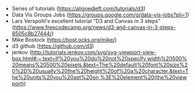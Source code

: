 - Series of tutorials (https://alignedleft.com/tutorials/d3)
- Data Vis Groups Jobs (https://groups.google.com/g/data-vis-jobs?pli=1)
- Lars Verspohl's excellent tutorial "D3 and Canvas in 3 steps" (https://www.freecodecamp.org/news/d3-and-canvas-in-3-steps-8505c8b27444/)
- Mike Bostock (https://bost.ocks.org/mike/)
- d3 github (https://github.com/d3)
- jenkov (http://tutorials.jenkov.com/svg/svg-viewport-view-box.html#:~:text=If%20you%20do%20not%20specify,width%20500%20means%20500%20pixels.&text=The%20default%20font%20size%20%2D%20usually%20the%20height%20of%20a%20character.&text=The%20units%20you%20set%20on,%3E%20element%20(the%20viewport))


